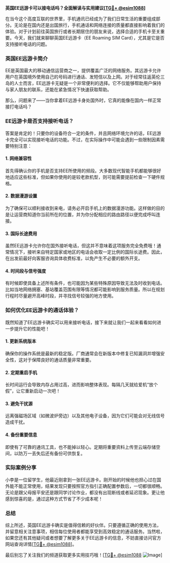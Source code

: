 **英国EE远游卡可以接电话吗？全面解读与实用建议[[TG💪+ @esim1088](https://t.me/s/esim1088)]**

在当今这个高度互联的世界里，手机通讯已经成为了我们日常生活的重要组成部分。无论是在国内还是出国旅行，手机通话和网络连接的质量都直接影响着我们的体验。对于计划前往英国旅行或者长期居住的朋友来说，选择合适的手机卡至关重要。今天，我们就来聊聊英国EE远游卡（EE Roaming SIM Card），尤其是它是否支持接听电话的问题。

### 英国EE远游卡简介

EE是英国最大的移动通信运营商之一，提供覆盖广泛的网络服务。其远游卡允许用户在英国境外使用自己的号码进行通话、发短信以及上网。对于经常往返英伦三岛的人士而言，EE远游卡无疑是一个非常便利的选择。它不仅能够帮助用户保持与家人朋友的联系，还能在紧急情况下快速获取帮助。

那么，问题来了——当你拿着EE远游卡身处国外时，它真的能像在国内一样正常接打电话吗？

### EE远游卡是否支持接听电话？

答案是肯定的！只要你的设备符合一定的条件，并且网络环境允许的话，EE远游卡完全可以实现接听电话的功能。不过，在实际操作中可能会遇到一些限制因素需要特别注意：

#### 1. 网络兼容性
首先得确认你的手机是否支持EE所使用的频段。大多数现代智能手机都能够很好地适应这些标准，但如果你使用的是较老款机型，则可能需要提前检查一下硬件规格。

#### 2. 数据漫游设置
为了确保可以顺利接收到来电，请务必开启手机上的数据漫游功能。这样做的目的是让运营商知道你当前所在的位置，并为你分配相应的路由路径以便完成呼叫连接。

#### 3. 国际长途费用
虽然EE远游卡允许你在国外接听电话，但这并不意味着这项服务完全免费哦！通常情况下，接听来自特定国家或地区的电话会收取一定比例的国际长途费。因此，在出发前最好向客服咨询具体收费标准，以免产生不必要的额外开支。

#### 4. 时间段与信号强度
有时候即使具备上述所有条件，也可能因为某些特殊原因导致无法及时收到电话。比如当地网络拥塞、基站覆盖范围有限等情况都可能影响到服务质量。所以在规划行程时尽量避开高峰时段，并寻找信号较强的地方使用。

### 如何优化EE远游卡的通话体验？

既然知道了EE远游卡确实可以用来接听电话，接下来就让我们一起来看看如何进一步提升它的性能吧！

#### 1. 更新系统版本
确保你的操作系统是最新的稳定版。厂商通常会在新版本中修复已知漏洞并增强安全性，这对于保障良好的通话质量非常重要。

#### 2. 定期重启手机
长时间运行会导致内存占用过高，进而影响整体表现。每隔几天就给爱机“放个假”，让它重新启动一次吧！

#### 3. 避免干扰源
远离强磁场区域（如微波炉旁边）以及其他电子设备，因为它们可能会对无线信号造成干扰。

#### 4. 备份重要信息
即使有了可靠的通讯工具，也不能掉以轻心。定期将重要资料上传至云端存储空间，以防万一丢失后还有备份可供恢复。

### 实际案例分享

小李是一位留学生，他最近刚拿到一张EE远游卡。刚开始的时候他也担心过在国外能不能正常使用，结果发现只要按照官方指引正确配置参数后，一切都很顺畅。无论是跟父母报平安还是跟同学讨论作业，都没有出现断线或者延迟现象。更让他感到惊喜的是，通过这种方式节省了不少成本呢！

### 总结

综上所述，英国EE远游卡确实是值得信赖的好伙伴。只要遵循正确的使用方法，并留意相关注意事项，相信每位使用者都能享受到高效稳定的通话服务。当然啦，如果您还有其他疑问或者想要了解更多关于EE远游卡的信息，不妨直接访问官方网站查询详情[[TG💪+ @esim1088](https://t.me/s/esim1088)]。

最后别忘了关注我们的频道获取更多实用技巧哦！[[TG💪+ @esim1088](https://t.me/s/esim1088) ![Image](https://i.postimg.cc/4NQfJmqS/Snipaste-2025-05-13-00-14-12.png)]